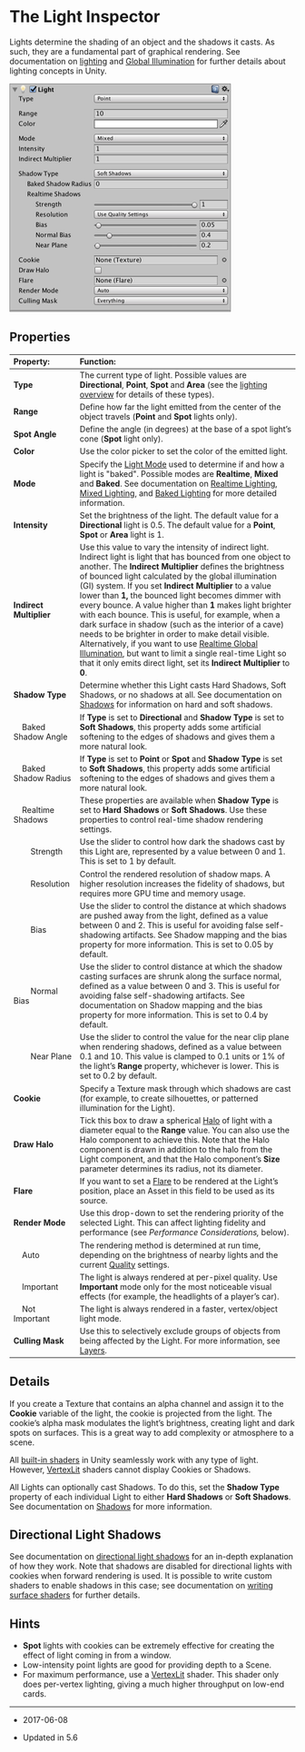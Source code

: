 # The Light Inspector

Lights determine the shading of an object and the shadows it casts. As such, they are a fundamental part of graphical rendering. See documentation on [lighting](LightingOverview) and [Global Illumination](GlobalIllumination) for further details about lighting concepts in Unity. 

![](../uploads/Main/class-Light-0.png)

## Properties

| Property:| Function: |
|:---|:---|
| __Type__| The current type of light. Possible values are __Directional__, __Point__, __Spot__ and __Area__ (see the [lighting overview](Lighting) for details of these types). |
| __Range__| Define how far the light emitted from the center of the object travels (__Point__ and __Spot__ lights only). |
| __Spot Angle__| Define the angle (in degrees) at the base of a spot light’s cone (__Spot__ light only). |
| __Color__| Use the color picker to set the color of the emitted light. |
| __Mode__| Specify the [Light Mode](LightModes) used to determine if and how a light is "baked". Possible modes are __Realtime__, __Mixed__ and __Baked__. See documentation on [Realtime Lighting](LightMode-Realtime), [Mixed Lighting](LightMode-Mixed), and [Baked Lighting](LightMode-Baked) for more detailed information. |
| __Intensity__| Set the brightness of the light. The default value for a __Directional__ light is 0.5. The default value for a __Point__, __Spot__ or __Area__ light is 1.  |
| __Indirect Multiplier__| Use this value to vary the intensity of indirect light. Indirect light is light that has bounced from one object to another. The __Indirect Multiplier__ defines the brightness of bounced light calculated by the global illumination (GI) system. If you set __Indirect Multiplier__ to a value lower than __1,__ the bounced light becomes dimmer with every bounce. A value higher than __1__ makes light brighter with each bounce. This is useful, for example, when a dark surface in shadow (such as the interior of a cave) needs to be brighter in order to make detail visible. Alternatively, if you want to use [Realtime Global Illumination](GlobalIllumination), but want to limit a single real-time Light so that it only emits direct light, set its __Indirect Multiplier__ to __0__. |
| __Shadow Type__| Determine whether this Light casts Hard Shadows, Soft Shadows, or no shadows at all. See documentation on [Shadows](ShadowOverview) for information on hard and soft shadows. |
|&nbsp;&nbsp;&nbsp;&nbsp;Baked Shadow Angle| If __Type__ is set to __Directional__ and __Shadow Type__ is set to __Soft Shadows__, this property adds some artificial softening to the edges of shadows and gives them a more natural look. |
|&nbsp;&nbsp;&nbsp;&nbsp;Baked Shadow Radius| If __Type__ is set to __Point__ or __Spot__ and __Shadow Type__ is set to __Soft Shadows__, this property adds some artificial softening to the edges of shadows and gives them a more natural look. |
|&nbsp;&nbsp;&nbsp;&nbsp;Realtime Shadows| These properties are available when __Shadow Type__ is set to __Hard Shadows__ or __Soft Shadows__. Use these properties to control real-time shadow rendering settings. |
|&nbsp;&nbsp;&nbsp;&nbsp;&nbsp;&nbsp;&nbsp;&nbsp;Strength| Use the slider to control how dark the shadows cast by this Light are, represented by a value between 0 and 1. This is set to 1 by default. |
|&nbsp;&nbsp;&nbsp;&nbsp;&nbsp;&nbsp;&nbsp;&nbsp;Resolution| Control the rendered resolution of shadow maps. A higher resolution increases the fidelity of shadows, but requires more GPU time and memory usage. |
|&nbsp;&nbsp;&nbsp;&nbsp;&nbsp;&nbsp;&nbsp;&nbsp;Bias| Use the slider to control the distance at which shadows are pushed away from the light, defined as a value between 0 and 2. This is useful for avoiding false self-shadowing artifacts. See Shadow mapping and the bias property for more information. This is set to 0.05 by default. |
|&nbsp;&nbsp;&nbsp;&nbsp;&nbsp;&nbsp;&nbsp;&nbsp;Normal Bias| Use the slider to control distance at which the shadow casting surfaces are shrunk along the surface normal, defined as a value between 0 and 3. This is useful for avoiding false self-shadowing artifacts. See documentation on Shadow mapping and the bias property for more information. This is set to 0.4 by default.<br/> |
|&nbsp;&nbsp;&nbsp;&nbsp;&nbsp;&nbsp;&nbsp;&nbsp;Near Plane| Use the slider to control the value for the near clip plane when rendering shadows, defined as a value between 0.1 and 10. This value is clamped to 0.1 units or 1% of the light’s __Range__ property, whichever is lower. This is set to 0.2 by default. |
| __Cookie__| Specify a Texture mask through which shadows are cast (for example, to create silhouettes, or patterned illumination for the Light). |
| __Draw Halo__| Tick this box to draw a spherical [Halo](class-Halo) of light with a diameter equal to the __Range__ value. You can also use the Halo component to achieve this. Note that the Halo component is drawn in addition to the halo from the Light component, and that the Halo component’s __Size__ parameter determines its radius, not its diameter. |
| __Flare__| If you want to set a [Flare](class-Flare) to be rendered at the Light’s position, place an Asset in this field to be used as its source. |
| __Render Mode__| Use this drop-down to set the rendering priority of the selected Light. This can affect lighting fidelity and performance (see *Performance Considerations,* below). |
|&nbsp;&nbsp;&nbsp;&nbsp;Auto| The rendering method is determined at run time, depending on the brightness of nearby lights and the current [Quality](class-QualitySettings) settings. |
|&nbsp;&nbsp;&nbsp;&nbsp;Important| The light is always rendered at per-pixel quality. Use __Important__ mode only for the most noticeable visual effects (for example, the headlights of a player’s car). |
|&nbsp;&nbsp;&nbsp;&nbsp;Not Important| The light is always rendered in a faster, vertex/object light mode.  |
| __Culling Mask__| Use this to selectively exclude groups of objects from being affected by the Light. For more information, see [Layers](Layers). |

## Details

If you create a Texture that contains an alpha channel and assign it to the __Cookie__ variable of the light, the cookie is projected from the light. The cookie’s alpha mask modulates the light’s brightness, creating light and dark spots on surfaces. This is a great way to add complexity or atmosphere to a scene.

All [built-in shaders](Built-inShaderGuide) in Unity seamlessly work with any type of light. However, [VertexLit](Built-inShaderGuide) shaders cannot display Cookies or Shadows.

All Lights can optionally cast Shadows. To do this, set the __Shadow Type__ property of each individual Light to either __Hard Shadows__ or __Soft Shadows__. See documentation on [Shadows](ShadowOverview) for more information.

## Directional Light Shadows

See documentation on [directional light shadows](DirLightShadows) for an in-depth explanation of how they work. Note that shadows are disabled for directional lights with cookies when forward rendering is used. It is possible to write custom shaders to enable shadows in this case; see documentation on [writing surface shaders](SL-SurfaceShaders) for further details.

## Hints

* __Spot__ lights with cookies can be extremely effective for creating the effect of light coming in from a window.
* Low-intensity point lights are good for providing depth to a Scene.
* For maximum performance, use a [VertexLit](Built-inShaderGuide) shader. This shader only does per-vertex lighting, giving a much higher throughput on low-end cards.

---

* <span class="page-edit"> 2017-06-08  <!-- include IncludeTextNewPageSomeEdit --></span>

* <span class="page-history">Updated in 5.6</span>
